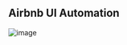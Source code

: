 ## Airbnb UI Automation

![image](https://github.com/user-attachments/assets/d723c2dd-2f0a-4874-9166-a41ef13419b2)
